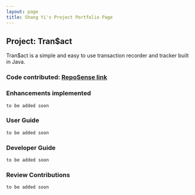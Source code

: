 ```yaml
---
layout: page
title: Shang Yi's Project Portfolio Page
---
```


## Project: Tran$act

Tran$act is a simple and easy to use transaction recorder and tracker built in Java.

### **Code contributed**: [RepoSense link](https://nus-cs2103-ay2324s1.github.io/tp-dashboard/?search=bombbird2001&breakdown=true)

### **Enhancements implemented**

`to be added soon`

### **User Guide**

`to be added soon`

### **Developer Guide**

`to be added soon`

### **Review Contributions**

`to be added soon`

